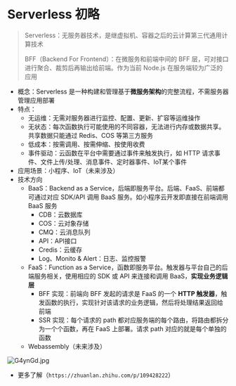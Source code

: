 # Serverless 初略

>Serverless：无服务器技术，是继虚拟机、容器之后的云计算第三代通用计算技术
>
>BFF（Backend For Frontend）：在微服务和前端中间的 BFF 层，可对接口进行聚合、裁剪后再输出给前端。作为当前 Node.js 在服务端较为广泛的应用

- 概念：Serverless 是一种构建和管理基于**微服务架构**的完整流程，不需服务器管理应用部署
- 特点：
  - 无运维：无需对服务器进行监控、配置、更新、扩容等运维操作
  - 无状态：每次函数执行可能使用的不同容器，无法进行内存或数据共享。共享数据只能通过 Redis、COS 等第三方服务
  - 低成本：按需调用、按需伸缩、按使用收费
  - 事件驱动：云函数在平台中需要通过事件来触发执行，如 HTTP 请求事件、文件上传/处理、消息事件、定时器事件、IoT某个事件
- 应用场景：小程序、IoT（未来涉及）
- 技术方向
  - BaaS：Backend as a Service，后端即服务平台。后端、FaaS、前端都可通过对应 SDK/API 调用 BaaS 服务。如小程序云开发即直接在前端调用 BaaS 服务
    - CDB：云数据库
    - COS：云对象存储
    - CMQ：云消息队列
    - API：API接口
    - Credis：云缓存
    - Log、Monito & Alert：日志、监控报警
  - FaaS：Function as a Service，函数即服务平台。触发器与平台自己的后端服务相关，使用相应的 SDK 或 API 来连接和调用 BaaS，**实现业务逻辑层**
    - BFF 实现：前端向 BFF 发起的请求是 FaaS 的一个 **HTTP 触发器**，触发函数的执行，实现针对该请求的业务逻辑，然后将处理结果返回给前端
    - SSR 实现：每个请求的 path 都对应服务端的每个路由，将路由都拆分为一个个函数，再在 FaaS 上部署。请求 path 对应的就是每个单独的函数
  - Webassembly（未来涉及）

![G4ynGd.jpg](https://s1.ax1x.com/2020/04/09/G4ynGd.jpg)

- 更多了解（`https://zhuanlan.zhihu.com/p/109428222`）